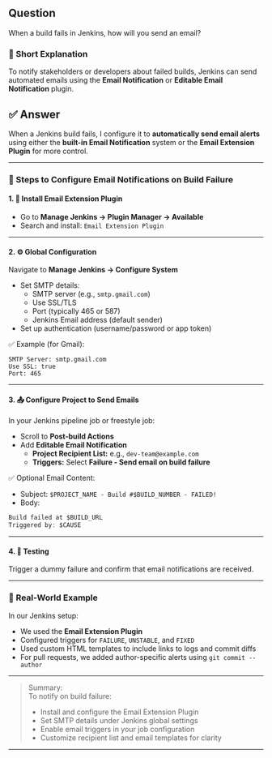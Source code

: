 ## Question  
When a build fails in Jenkins, how will you send an email?

### 📝 Short Explanation  
To notify stakeholders or developers about failed builds, Jenkins can send automated emails using the **Email Notification** or **Editable Email Notification** plugin.

## ✅ Answer  

When a Jenkins build fails, I configure it to **automatically send email alerts** using either the **built-in Email Notification** system or the **Email Extension Plugin** for more control.

---

### 🧭 Steps to Configure Email Notifications on Build Failure

#### 1. 🧩 **Install Email Extension Plugin**
- Go to **Manage Jenkins → Plugin Manager → Available**
- Search and install: `Email Extension Plugin`

---

#### 2. ⚙️ **Global Configuration**
Navigate to **Manage Jenkins → Configure System**  
- Set SMTP details:
  - SMTP server (e.g., `smtp.gmail.com`)
  - Use SSL/TLS
  - Port (typically 465 or 587)
  - Jenkins Email address (default sender)
- Set up authentication (username/password or app token)

✅ Example (for Gmail):
```text
SMTP Server: smtp.gmail.com
Use SSL: true
Port: 465
```

---

#### 3. 📤 **Configure Project to Send Emails**
In your Jenkins pipeline job or freestyle job:

- Scroll to **Post-build Actions**
- Add **Editable Email Notification**
  - **Project Recipient List:** e.g., `dev-team@example.com`
  - **Triggers:** Select **Failure - Send email on build failure**

✅ Optional Email Content:
- Subject: `$PROJECT_NAME - Build #$BUILD_NUMBER - FAILED!`
- Body:
```groovy
Build failed at $BUILD_URL
Triggered by: $CAUSE
```

---

#### 4. 🧪 **Testing**
Trigger a dummy failure and confirm that email notifications are received.

---

### 🧠 Real-World Example

In our Jenkins setup:
- We used the **Email Extension Plugin**
- Configured triggers for `FAILURE`, `UNSTABLE`, and `FIXED`
- Used custom HTML templates to include links to logs and commit diffs
- For pull requests, we added author-specific alerts using `git commit --author`

---

> Summary:  
> To notify on build failure:
> - Install and configure the Email Extension Plugin  
> - Set SMTP details under Jenkins global settings  
> - Enable email triggers in your job configuration  
> - Customize recipient list and email templates for clarity

---
